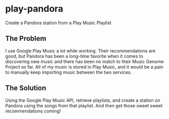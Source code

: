 # play-pandora
Create a Pandora station from a Play Music Playlist

## The Problem

I use Google Play Music a lot while working. Their recommendations are good, but Pandora has been a long-time favorite when it comes to discovering new music and there has been no match to their Music Genome Project so far. All of my music is stored in Play Music, and it would be a pain to manually keep importing music between the two services. 

## The Solution

Using the Google Play Music API, retrieve playlists, and create a station on Pandora using the songs from that playlist. And then get those sweet sweet recommendations coming! 
